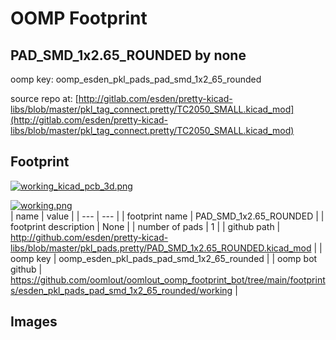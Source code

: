 # OOMP Footprint  
## PAD_SMD_1x2.65_ROUNDED  by none  
  
oomp key: oomp_esden_pkl_pads_pad_smd_1x2_65_rounded  
  
source repo at: [http://gitlab.com/esden/pretty-kicad-libs/blob/master/pkl_tag_connect.pretty/TC2050_SMALL.kicad_mod](http://gitlab.com/esden/pretty-kicad-libs/blob/master/pkl_tag_connect.pretty/TC2050_SMALL.kicad_mod)  
## Footprint  
  
[![working_kicad_pcb_3d.png](working_kicad_pcb_3d_600.png)](working_kicad_pcb_3d.png)  
  
[![working.png](working_600.png)](working.png)  
| name | value | 
| --- | --- | 
| footprint name | PAD_SMD_1x2.65_ROUNDED | 
| footprint description | None | 
| number of pads | 1 | 
| github path | http://github.com/esden/pretty-kicad-libs/blob/master/pkl_pads.pretty/PAD_SMD_1x2.65_ROUNDED.kicad_mod | 
| oomp key | oomp_esden_pkl_pads_pad_smd_1x2_65_rounded | 
| oomp bot github | https://github.com/oomlout/oomlout_oomp_footprint_bot/tree/main/footprints/esden_pkl_pads_pad_smd_1x2_65_rounded/working | 
## Images  
